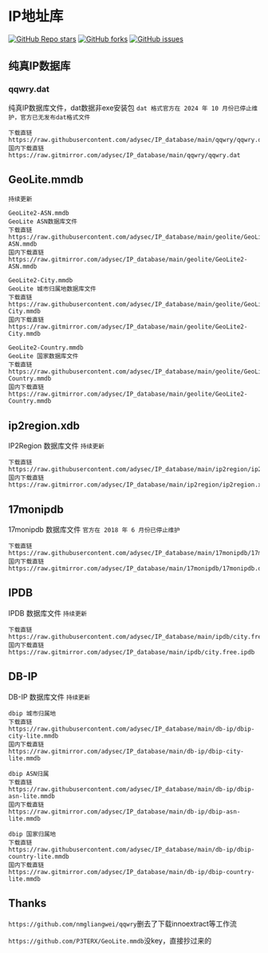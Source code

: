 # IP地址库
<a href="https://github.com/adysec/IP_database/stargazers"><img alt="GitHub Repo stars" src="https://img.shields.io/github/stars/adysec/IP_database?color=yellow&logo=riseup&logoColor=yellow&style=flat-square"></a>
<a href="https://github.com/adysec/IP_database/network/members"><img alt="GitHub forks" src="https://img.shields.io/github/forks/adysec/IP_database?color=orange&style=flat-square"></a>
<a href="https://github.com/adysec/IP_database/issues"><img alt="GitHub issues" src="https://img.shields.io/github/issues/adysec/IP_database?color=red&style=flat-square"></a>

## 纯真IP数据库
### qqwry.dat
纯真IP数据库文件，dat数据非exe安装包
`dat 格式官方在 2024 年 10 月份已停止维护，官方已无发布dat格式文件`
```
下载直链
https://raw.githubusercontent.com/adysec/IP_database/main/qqwry/qqwry.dat
国内下载直链
https://raw.gitmirror.com/adysec/IP_database/main/qqwry/qqwry.dat
```
## GeoLite.mmdb
`持续更新`
```
GeoLite2-ASN.mmdb
GeoLite ASN数据库文件
下载直链
https://raw.githubusercontent.com/adysec/IP_database/main/geolite/GeoLite2-ASN.mmdb
国内下载直链
https://raw.gitmirror.com/adysec/IP_database/main/geolite/GeoLite2-ASN.mmdb

GeoLite2-City.mmdb
GeoLite 城市归属地数据库文件
下载直链
https://raw.githubusercontent.com/adysec/IP_database/main/geolite/GeoLite2-City.mmdb
国内下载直链
https://raw.gitmirror.com/adysec/IP_database/main/geolite/GeoLite2-City.mmdb

GeoLite2-Country.mmdb
GeoLite 国家数据库文件
下载直链
https://raw.githubusercontent.com/adysec/IP_database/main/geolite/GeoLite2-Country.mmdb
国内下载直链
https://raw.gitmirror.com/adysec/IP_database/main/geolite/GeoLite2-Country.mmdb
```
## ip2region.xdb
IP2Region 数据库文件
`持续更新`
```
下载直链
https://raw.githubusercontent.com/adysec/IP_database/main/ip2region/ip2region.xdb
国内下载直链
https://raw.gitmirror.com/adysec/IP_database/main/ip2region/ip2region.xdb
```
## 17monipdb
17monipdb 数据库文件
`官方在 2018 年 6 月份已停止维护`
```
下载直链
https://raw.githubusercontent.com/adysec/IP_database/main/17monipdb/17monipdb.dat
国内下载直链
https://raw.gitmirror.com/adysec/IP_database/main/17monipdb/17monipdb.dat
```
## IPDB
IPDB 数据库文件
`持续更新`
```
下载直链
https://raw.githubusercontent.com/adysec/IP_database/main/ipdb/city.free.ipdb
国内下载直链
https://raw.gitmirror.com/adysec/IP_database/main/ipdb/city.free.ipdb
```
## DB-IP
DB-IP 数据库文件
`持续更新`
```
dbip 城市归属地
下载直链
https://raw.githubusercontent.com/adysec/IP_database/main/db-ip/dbip-city-lite.mmdb
国内下载直链
https://raw.gitmirror.com/adysec/IP_database/main/db-ip/dbip-city-lite.mmdb

dbip ASN归属
下载直链
https://raw.githubusercontent.com/adysec/IP_database/main/db-ip/dbip-asn-lite.mmdb
国内下载直链
https://raw.gitmirror.com/adysec/IP_database/main/db-ip/dbip-asn-lite.mmdb

dbip 国家归属地
下载直链
https://raw.githubusercontent.com/adysec/IP_database/main/db-ip/dbip-country-lite.mmdb
国内下载直链
https://raw.gitmirror.com/adysec/IP_database/main/db-ip/dbip-country-lite.mmdb
```
## Thanks
`https://github.com/nmgliangwei/qqwry`删去了下载innoextract等工作流

`https://github.com/P3TERX/GeoLite.mmdb`没key，直接抄过来的
